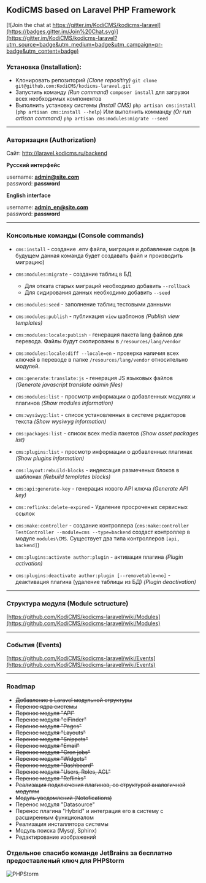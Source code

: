 ## KodiCMS based on Laravel PHP Framework

[![Join the chat at https://gitter.im/KodiCMS/kodicms-laravel](https://badges.gitter.im/Join%20Chat.svg)](https://gitter.im/KodiCMS/kodicms-laravel?utm_source=badge&utm_medium=badge&utm_campaign=pr-badge&utm_content=badge)

### Установка (Installation):

 * Клонировать репозиторий *(Clone repositiry)* `git clone git@github.com:KodiCMS/kodicms-laravel.git`
 * Запустить команду *(Run command)* `composer install` для загрузки всех необходимых компонентов
 * Выполнить установку системы *(Install CMS)* `php artisan cms:install` (`php artisan cms:install --help`) Или выполнить комманду *(Or run artisan command)* `php artisan cms:modules:migrate --seed`
 
---

### Авторизация (Authorization)

Сайт: http://laravel.kodicms.ru/backend

**Русский интерфейс**

username: **admin@site.com**  
password: **password**

**English interface**

username: **admin_en@site.com**  
password: **password**

---

### Консольные команды (Console commands)

 * `cms:install` - создание .env файла, миграция и добавление сидов (в будущем данная команда будет создавать файл и производить миграцию)
 * `cms:modules:migrate` - создание таблиц в БД
   - Для отката старых миграций необходимо добавить `--rollback`
   - Для сидирования данных необходимо добавить `--seed`

 * `cms:modules:seed` - заполнение таблиц тестовыми данными
 
 * `cms:modules:publish` - публикация `view` шаблонов *(Publish view templates)*
 * `cms:modules:locale:publish` - генерация пакета lang файлов для перевода. Файлы будут скопированы в `/resources/lang/vendor`
 * `cms:modules:locale:diff --locale=en` - проверка наличия всех ключей в переводе в папке `/resources/lang/vendor` относительно модулей.
 * `cms:generate:translate:js` - генерация JS языковых файлов *(Generate javascript translate admin files)*
 
 * `cms:modules:list` - просмотр информации о добавленных модулях и плагинов *(Show modules information)*
 * `cms:wysiwyg:list` - список установленных в системе редакторов текста *(Show wysiwyg information)*
 * `cms:packages:list` - список всех media пакетов *(Show asset packages list)*
 * `cms:plugins:list` - просмотр информации о добавленных плагинах *(Show plugins information)*
 
 * `cms:layout:rebuild-blocks` - индексация размеченых блоков в шаблонах *(Rebuild templates blocks)*
 * `cms:api:generate-key` - генерация нового API ключа *(Generate API key)*
 * `cms:reflinks:delete-expired` - Удаление просроченых сервисных ссылок
  
 * `cms:make:controller` - создание контроллера (`cms:make:controller TestController --module=cms --type=backend` создаст контроллер в модуле `modules\CMS`. Существует два типа контроллеров `[api, backend]`)
 
 * `cms:plugins:activate author:plugin` - активация плагина *(Plugin activation)*
 * `cms:plugins:deactivate author:plugin [--removetable=no]` - деактивация плагина (удаление таблицы из БД) *(Plugin deactivation)*

---

### Структура модуля (Module sctructure)
[https://github.com/KodiCMS/kodicms-laravel/wiki/Modules](https://github.com/KodiCMS/kodicms-laravel/wiki/Modules)

---

### События (Events)
[https://github.com/KodiCMS/kodicms-laravel/wiki/Events](https://github.com/KodiCMS/kodicms-laravel/wiki/Events)

---

### Roadmap

 * ~~Добавление в Laravel модульной структуры~~
 * ~~Перенос ядра системы~~
 * ~~Перенос модуля "API"~~
 * ~~Перенос модуля "elFinder"~~
 * ~~Перенос модуля "Pages"~~
 * ~~Перенос модуля "Layouts"~~
 * ~~Перенос модуля "Snippets"~~
 * ~~Перенос модуля "Email"~~
 * ~~Перенос модуля "Cron jobs"~~
 * ~~Перенос модуля "Widgets"~~
 * ~~Перенос модуля "Dashboard"~~
 * ~~Перенос модуля "Users, Roles, ACL"~~
 * ~~Перенос модуля "Reflinks"~~
 * ~~Реализация подключения плагинов, со структурой аналогичной модулям~~
 * ~~Модуль уведомлений (Notofications)~~
 * Перенос модуля "Datasource"
 * Перенос плагина "Hybrid" и интеграция его в систему с расширенным функционалом
 * Реализация инсталлятора системы
 * Модуль поиска (Mysql, Sphinx)
 * Редактирование изображений

### Отдельное спасибо команде JetBrains за бесплатно предоставленый ключ для PHPStorm
![PHPStorm](https://www.jetbrains.com/phpstorm/documentation/docs/logo_phpstorm.png)